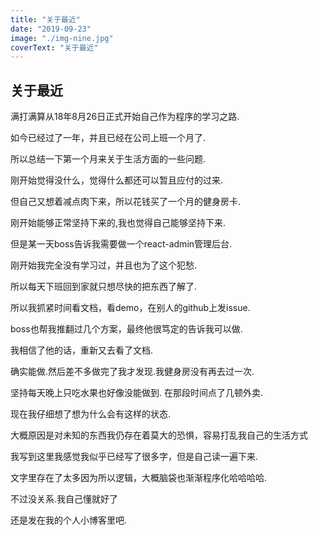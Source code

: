 ```yaml
---
title: "关于最近"
date: "2019-09-23"
image: "./img-nine.jpg"
coverText: "关于最近"
---
```


## 关于最近

满打满算从18年8月26日正式开始自己作为程序的学习之路.

如今已经过了一年，并且已经在公司上班一个月了.

所以总结一下第一个月来关于生活方面的一些问题.

刚开始觉得没什么，觉得什么都还可以暂且应付的过来.

但自己又想着减点肉下来，所以花钱买了一个月的健身房卡.

刚开始能够正常坚持下来的,我也觉得自己能够坚持下来.

但是某一天boss告诉我需要做一个react-admin管理后台.

刚开始我完全没有学习过，并且也为了这个犯愁.

所以每天下班回到家就只想尽快的把东西了解了.

所以我抓紧时间看文档，看demo，在别人的github上发issue.

boss也帮我推翻过几个方案，最终他很笃定的告诉我可以做.

我相信了他的话，重新又去看了文档.

确实能做.然后差不多做完了我才发现.我健身房没有再去过一次.

坚持每天晚上只吃水果也好像没能做到. 在那段时间点了几顿外卖.

现在我仔细想了想为什么会有这样的状态.

大概原因是对未知的东西我仍存在着莫大的恐惧，容易打乱我自己的生活方式

我写到这里我感觉我似乎已经写了很多字，但是自己读一遍下来.

文字里存在了太多因为所以逻辑，大概脑袋也渐渐程序化哈哈哈哈.

不过没关系.我自己懂就好了

还是发在我的个人小博客里吧.